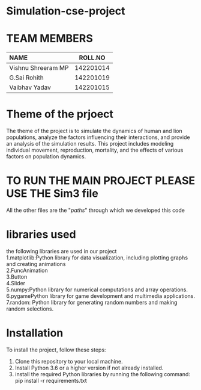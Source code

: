 # Simulation-cse-project
# TEAM MEMBERS

| NAME  | ROLL.NO  |
| :------------ |:---------------:|
|  Vishnu Shreeram MP    | 142201014 |
| G.Sai Rohith      | 142201019        |
| Vaibhav Yadav | 142201015        |

# Theme of the prjoect
The theme of the project is to simulate the dynamics of human and lion populations, analyze the factors influencing their interactions, and provide an analysis of the simulation results. This project includes modeling individual movement, reproduction, mortality, and the effects of various factors on population dynamics.
# TO RUN THE MAIN PROJECT PLEASE USE THE Sim3 file
All the other files are the "_paths_" through which we developed this code
#  libraries used
the following libraries are used in our project   
1.matplotlib:Python library for data visualization, including plotting graphs and creating animations  
2.FuncAnimation  
3.Button  
4.Slider  
5.numpy:Python library for numerical computations and array operations.  
6.pygamePython library for game development and multimedia applications.  
7.random: Python library for generating random numbers and making random selections.  


#  Installation
To install the project, follow these steps:
1. Clone this repository to your local machine.
2. Install Python 3.6 or a higher version if not already installed.
3. install the required Python libraries by running the following command:
pip install -r requirements.txt


